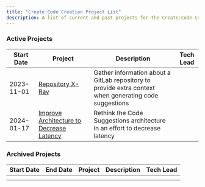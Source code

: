 ```yaml
---
title: "Create:Code Creation Project List"
description: A list of current and past projects for the Create:Code Creation team
---
```


### Active Projects

| Start Date | Project | Description | Tech Lead |
|------------|---------|-------------|-----------|
| 2023-11-01 | [Repository X-Ray](https://gitlab.com/groups/gitlab-org/-/epics/11733) | Gather information about a GitLab repository to provide extra context when generating code suggestions |           |
| 2024-01-17 | [Improve Architecture to Decrease Latency](https://gitlab.com/groups/gitlab-org/-/epics/12224) | Rethink the Code Suggestions architecture in an effort to decrease latency |           |

### Archived Projects 

| Start Date | End Date | Project | Description | Tech Lead |
|------------|----------|---------|-------------|-----------|
|            |          |         |             |           |
|            |          |         |             |           |
